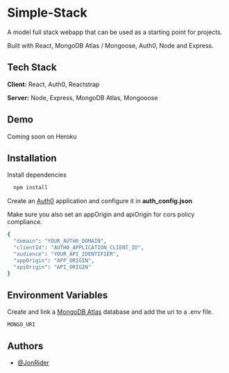 # Simple-Stack

A model full stack webapp that can be used as a starting point for projects.

Built with React, MongoDB Atlas / Mongoose, Auth0, Node and Express.

## Tech Stack

**Client:** React, Auth0, Reactstrap

**Server:** Node, Express, MongoDB Atlas, Mongooose

## Demo

Coming soon on Heroku

## Installation

Install dependencies

```bash
  npm install
```

Create an [Auth0](https://auth0.com/) application and configure it in **auth_config.json**

Make sure you also set an appOrigin and apiOrigin for cors policy compliance.

```bash
{
  "domain": "YOUR_AUTH0_DOMAIN",
  "clientId": "AUTH0_APPLICATION_CLIENT_ID",
  "audience": "YOUR_API_IDENTIFIER",
  "appOrigin": "APP_ORIGIN",
  "apiOrigin": "API_ORIGIN"
}
```

## Environment Variables

Create and link a [MongoDB Atlas](https://account.mongodb.com/) database and add the uri to a .env file.

`MONGO_URI`

## Authors

- [@JonRider](https://github.com/JonRider)
